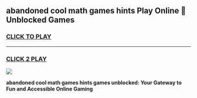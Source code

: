 
## abandoned cool math games hints Play Online 👋 Unblocked Games
<h3>
<a href="https://news.freeplayer.one?title=abandoned_cool_math_games_hints&ref=17CMG">CLICK TO PLAY</a></h3>
<hr>

<h3>
<a href="https://news.freeplayer.one?title=abandoned_cool_math_games_hints&ref=17CMG">CLICK 2 PLAY</a>
  
</h3>

<a href="https://news.freeplayer.one?title=abandoned_cool_math_games_hints&ref=17CMG/"><img src="https://clearcache.store/games.png"></a>


**abandoned cool math games hints games unblocked: Your Gateway to Fun and Accessible Online Gaming**
